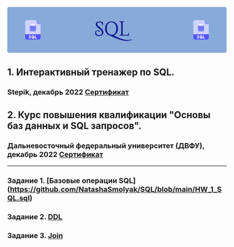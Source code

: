 ![image](https://github.com/NatashaSmolyak/SQL/blob/main/assets/SQL-header-image.png)
## 1. Интерактивный тренажер по SQL.
### Stepik, декабрь 2022 [Сертификат](https://stepik.org/cert/1871051)
## 2. Курс повышения квалификации "Основы баз данных и SQL запросов".
### Дальневосточный федеральный университет (ДВФУ), декабрь 2022 [Сертификат](https://drive.google.com/file/d/1MTX_HnqjswkfOXJbQ3I6VxIsd1Wk-x8C/view?usp=share_link)
---
### Задание 1. [Базовые операции SQL] (https://github.com/NatashaSmolyak/SQL/blob/main/HW_1_SQL.sql)
### Задание 2. [DDL](https://github.com/NatashaSmolyak/SQL/blob/main/HW_2_SQL.sql)
### Задание 3. [Join](https://github.com/NatashaSmolyak/SQL/blob/main/HW_3_SQL.sql)
